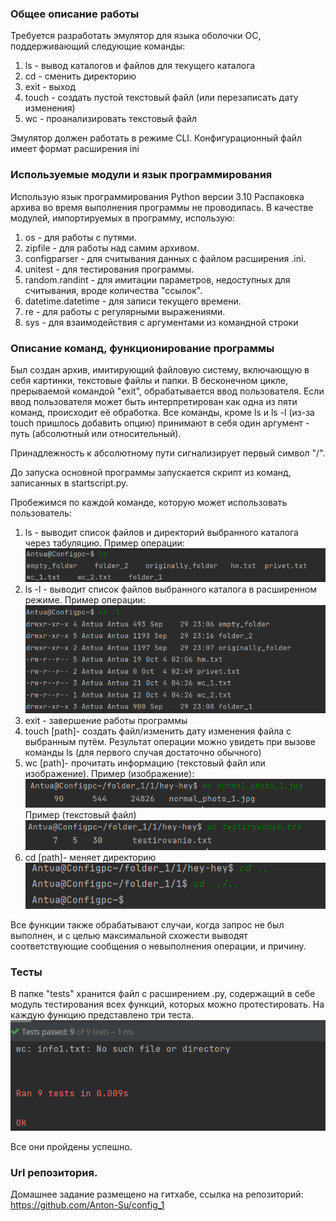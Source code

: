 ### Общее описание работы
Требуется разработать эмулятор для языка оболочки ОС, поддерживающий следующие команды:
1. ls - вывод каталогов и файлов для текущего каталога
2. cd - сменить директорию
3. exit - выход
4. touch - создать пустой текстовый файл (или перезаписать дату изменения)
5. wc - проанализировать текстовый файл

Эмулятор должен работать в режиме CLI. Конфигурационный файл имеет формат расширения ini 


### Используемые модули и язык программирования
Использую язык программирования Python версии 3.10 
Распаковка архива во время выполнения программы не проводилась.
В качестве модулей, импортируемых в программу, использую:
1. os - для работы с путями.
2. zipfile - для работы над самим архивом.
3. configparser - для считывания данных с файлом расширения .ini.
4. unitest - для тестирования программы.
5. random.randint - для имитации параметров, недоступных для считывания, вроде количества "ссылок".
6. datetime.datetime - для записи текущего времени.
7. re - для работы с регулярными выражениями.
8. sys - для взаимодействия c аргументами из командной строки

### Описание команд, функционирование программы
Был создан архив, имитирующий файловую систему, включающую в себя картинки, текстовые файлы и папки.
В бесконечном цикле, прерываемой командой "exit", обрабатывается ввод пользователя.
Если ввод пользователя может быть интерпретирован как одна из пяти команд, происходит её обработка.
Все команды, кроме ls и ls -l (из-за touch пришлось добавить опцию) принимают в себя один аргумент - путь (абсолютный или относительный).

Принадлежность к абсолютному пути сигнализирует первый символ "/".

До запуска основной программы запускается скрипт из команд, записанных в startscript.py.

Пробежимся по каждой команде, которую может использовать пользователь:
1. ls - выводит список файлов и директорий выбранного каталога через табуляцию. Пример операции: ![ls.png](ls.png)
2. ls -l - выводит список файлов выбранного каталога в расширенном режиме. Пример операции: ![ls-l.png](ls-l.png)
3. exit - завершение работы программы
4. touch [path]- создать файл/изменить дату изменения файла с выбранным путём. Результат операции можно увидеть при вызове команды ls (для первого случая достаточно обычного)
5. wc [path]- прочитать информацию (текстовый файл или изображение). Пример (изображение):![wc_pic.png](wc_pic.png) Пример (текстовый файл) ![wc_txt.png](wc_txt.png)
6. cd [path]- меняет директорию ![cd.png](cd.png)

Все функции также обрабатывают случаи, когда запрос не был выполнен, и с целью максимальной схожести выводят соответствующие сообщения о невыполнения операции, и причину.
### Тесты
В папке "tests" хранится файл с расширением .py, содержащий в себе модуль тестирования всех функций, которых можно протестировать. На каждую функцию представлено три теста.
![testirovanie.png](testirovanie.png)

Все они пройдены успешно.
### Url репозитория.
Домашнее задание размещено на гитхабе, ссылка на репозиторий:
https://github.com/Anton-Su/config_1
